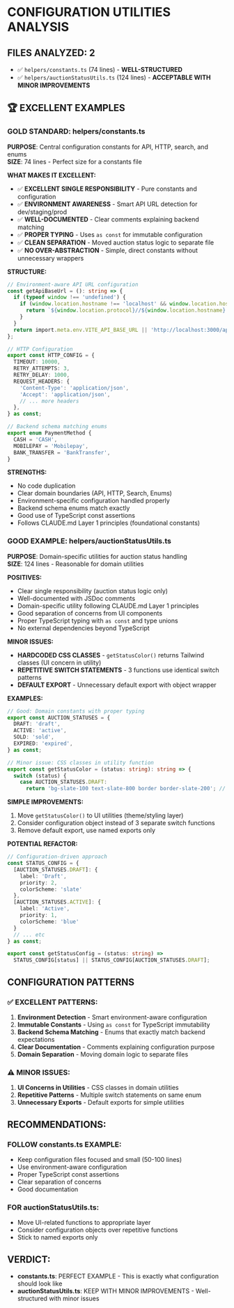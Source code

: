 # CONFIGURATION UTILITIES ANALYSIS

## FILES ANALYZED: 2  
- ✅ `helpers/constants.ts` (74 lines) - **WELL-STRUCTURED**
- ✅ `helpers/auctionStatusUtils.ts` (124 lines) - **ACCEPTABLE WITH MINOR IMPROVEMENTS**

## 🏆 EXCELLENT EXAMPLES

### GOLD STANDARD: helpers/constants.ts
**PURPOSE**: Central configuration constants for API, HTTP, search, and enums  
**SIZE**: 74 lines - Perfect size for a constants file

**WHAT MAKES IT EXCELLENT:**
- ✅ **EXCELLENT SINGLE RESPONSIBILITY** - Pure constants and configuration
- ✅ **ENVIRONMENT AWARENESS** - Smart API URL detection for dev/staging/prod  
- ✅ **WELL-DOCUMENTED** - Clear comments explaining backend matching
- ✅ **PROPER TYPING** - Uses `as const` for immutable configuration
- ✅ **CLEAN SEPARATION** - Moved auction status logic to separate file
- ✅ **NO OVER-ABSTRACTION** - Simple, direct constants without unnecessary wrappers

**STRUCTURE:**
```typescript
// Environment-aware API URL configuration
const getApiBaseUrl = (): string => {
  if (typeof window !== 'undefined') {
    if (window.location.hostname !== 'localhost' && window.location.hostname !== '127.0.0.1') {
      return `${window.location.protocol}//${window.location.hostname}:3000/api`;
    }
  }
  return import.meta.env.VITE_API_BASE_URL || 'http://localhost:3000/api';
};

// HTTP Configuration
export const HTTP_CONFIG = {
  TIMEOUT: 10000,
  RETRY_ATTEMPTS: 3,
  RETRY_DELAY: 1000,
  REQUEST_HEADERS: {
    'Content-Type': 'application/json',
    'Accept': 'application/json',
    // ... more headers
  },
} as const;

// Backend schema matching enums
export enum PaymentMethod {
  CASH = 'CASH',
  MOBILEPAY = 'Mobilepay',
  BANK_TRANSFER = 'BankTransfer',
}
```

**STRENGTHS:**
- No code duplication
- Clear domain boundaries (API, HTTP, Search, Enums)
- Environment-specific configuration handled properly
- Backend schema enums match exactly
- Good use of TypeScript const assertions
- Follows CLAUDE.md Layer 1 principles (foundational constants)

### GOOD EXAMPLE: helpers/auctionStatusUtils.ts  
**PURPOSE**: Domain-specific utilities for auction status handling  
**SIZE**: 124 lines - Reasonable for domain utilities

**POSITIVES:**
- Clear single responsibility (auction status logic only)
- Well-documented with JSDoc comments
- Domain-specific utility following CLAUDE.md Layer 1 principles
- Good separation of concerns from UI components
- Proper TypeScript typing with `as const` and type unions
- No external dependencies beyond TypeScript

**MINOR ISSUES:**
- **HARDCODED CSS CLASSES** - `getStatusColor()` returns Tailwind classes (UI concern in utility)
- **REPETITIVE SWITCH STATEMENTS** - 3 functions use identical switch patterns
- **DEFAULT EXPORT** - Unnecessary default export with object wrapper

**EXAMPLES:**
```typescript
// Good: Domain constants with proper typing
export const AUCTION_STATUSES = {
  DRAFT: 'draft',
  ACTIVE: 'active', 
  SOLD: 'sold',
  EXPIRED: 'expired',
} as const;

// Minor issue: CSS classes in utility function
export const getStatusColor = (status: string): string => {
  switch (status) {
    case AUCTION_STATUSES.DRAFT:
      return 'bg-slate-100 text-slate-800 border border-slate-200'; // Should be in UI layer
```

**SIMPLE IMPROVEMENTS:**
1. Move `getStatusColor()` to UI utilities (theme/styling layer)
2. Consider configuration object instead of 3 separate switch functions
3. Remove default export, use named exports only

**POTENTIAL REFACTOR:**
```typescript
// Configuration-driven approach
const STATUS_CONFIG = {
  [AUCTION_STATUSES.DRAFT]: { 
    label: 'Draft', 
    priority: 2, 
    colorScheme: 'slate' 
  },
  [AUCTION_STATUSES.ACTIVE]: { 
    label: 'Active', 
    priority: 1, 
    colorScheme: 'blue' 
  }
  // ... etc
} as const;

export const getStatusConfig = (status: string) => 
  STATUS_CONFIG[status] || STATUS_CONFIG[AUCTION_STATUSES.DRAFT];
```

## CONFIGURATION PATTERNS

### ✅ EXCELLENT PATTERNS:
1. **Environment Detection** - Smart environment-aware configuration
2. **Immutable Constants** - Using `as const` for TypeScript immutability
3. **Backend Schema Matching** - Enums that exactly match backend expectations
4. **Clear Documentation** - Comments explaining configuration purpose
5. **Domain Separation** - Moving domain logic to separate files

### ⚠️ MINOR ISSUES:
1. **UI Concerns in Utilities** - CSS classes in domain utilities
2. **Repetitive Patterns** - Multiple switch statements on same enum
3. **Unnecessary Exports** - Default exports for simple utilities

## RECOMMENDATIONS:

### FOLLOW constants.ts EXAMPLE:
- Keep configuration files focused and small (50-100 lines)
- Use environment-aware configuration
- Proper TypeScript const assertions
- Clear separation of concerns
- Good documentation

### FOR auctionStatusUtils.ts:
- Move UI-related functions to appropriate layer
- Consider configuration objects over repetitive functions
- Stick to named exports only

## VERDICT:
- **constants.ts**: PERFECT EXAMPLE - This is exactly what configuration should look like
- **auctionStatusUtils.ts**: KEEP WITH MINOR IMPROVEMENTS - Well-structured with minor issues